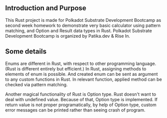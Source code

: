 ## Introduction and Purpose
This Rust project is made for Polkadot Substrate Development Bootcamp as second week homework to demonstrate very basic calculator using pattern matching, and Option and Result data types in Rust. Polkadot Substrate Development Bootcamp is organized by Patika.dev & Rise In.

## Some details
Enums are different in Rust, with respect to other programming language. (Rust is different entirely but efficient.) In Rust, assigning methods to elements of enum is possible. And created enum can be sent as argument to any custom functions in Rust. In relevant function, applied method can be checked via pattern matching. 

Another magical functionality of Rust is Option type. Rust doesn't want to deal with undefined value. Because of that, Option type is implemented. If return value is not proper programatically, by help of Option type, custom error messages can be printed rather than seeing crash of program.

